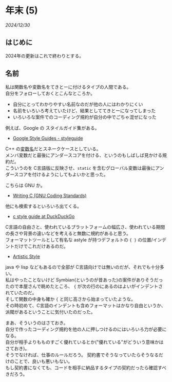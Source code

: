 # 年末 (5)

_2024/12/30_

## はじめに

2024年の更新はこれで終わりとする。

## 名前

私は関数名や変数名をてきとーに付けるタイプの人間である。  
自分をフォローしておくとこんなところか。

* 自分にとってわかりやすい名前なのだが他の人にはわかりにくい
* 名前をいろいろ考えていたけど、結果としててきとーになってしまった
* いろいろな案件でのコーディング規約が自分の中でごちゃ混ぜになった

例えば、Google の スタイルガイド集がある。

* [Google Style Guides - styleguide](https://google.github.io/styleguide/)

C++ の[変数名](https://google.github.io/styleguide/cppguide.html#Variable_Names)だとスネークケースとしている。  
メンバ変数だと最後にアンダースコアを付ける、というのもしばしば見かける規約だ。  
こういうのを C言語版に反映させ、`static` を含むグローバル変数は最後にアンダースコアを付けるようにしてもよいかと思った。

こちらは GNU か。

* [Writing C (GNU Coding Standards)](https://www.gnu.org/prep/standards/html_node/Writing-C.html)

他にも検索するといろいろ出てくる。

* [c style guide at DuckDuckGo](https://duckduckgo.com/?q=c+style+guide&t=newext&atb=v441-1&ia=web)

C言語の自由さと、使われているプラットフォームの幅広さ、使われている期間の長さや背景の違いなどを考えると無数に規約があると思う。  
フォーマットツールとして有名な astyle が持つデフォルトの `{ }` の位置/インデントだけでこれだけあるのだ。

* [Artistic Style](https://astyle.sourceforge.net/astyle.html#_Brace_Style_Options)

java や lisp などもあるので全部が C言語向けでは無いのだが、それでも十分多い。  
私はやったことないけど Symbian(というのが昔あった)の案件がありそうだったので本屋さんで眺めたところ、
`{` が次の行のにあるのはよいがインデントされていたのだ。  
そして関数の中身も確か `{` と同じ高さから始まっていたような。  
その時初めて、C言語のインデントも含めフォーマットはかなり自由というか、派閥があるということに気付いたのだった。

まあ、そういうのはさておき。  
自分で作ったコーディング規約を他の人に押しつけるのにはいろいろ力が必要になる。  
自分が相手よりもものすごく優れているとか("優れている"がどういう意味かはさておき)。  
そうでなければ、仕事のルールだろう。
契約書でそうなっていたらそうなるだけのことで、良いも悪いもない。  
もし契約書になくても、コードを相手に納品するタイプの契約だったら確認すべきだろう。
